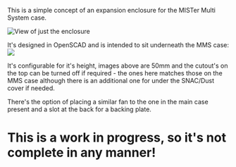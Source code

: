 This is a simple concept of an expansion enclosure for the MISTer Multi System
case.

![View of just the enclosure](/home/peter/mms-expansion/images/preview1.png)

It's designed in OpenSCAD and is intended to sit underneath the MMS case:
![](/home/peter/mms-expansion/images/view1.png)

It's configurable for it's height, images above are 50mm and the cutout's on
the top can be turned off if required - the ones here matches those on the MMS case
although there is an additional one for under the SNAC/Dust cover if needed.

There's the option of placing a similar fan to the one in the main case present
and a slot at the back for a backing plate.

# This is a work in progress, so it's not complete in any manner!
